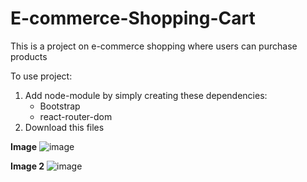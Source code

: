 # E-commerce-Shopping-Cart
This is a project on e-commerce shopping where users can purchase products

To use project:
1) Add node-module by simply creating these dependencies:
     - Bootstrap
     - react-router-dom
2) Download this files

**Image**
![image](https://github.com/evanjephi/E-commerce-Shopping-Cart/assets/73504127/0d5ac77d-ef41-45ae-9a34-215e90f73efc)


**Image 2**
![image](https://github.com/evanjephi/E-commerce-Shopping-Cart/assets/73504127/ae2baf40-883b-4e23-b2b0-ccf6c1d8d6c8)
